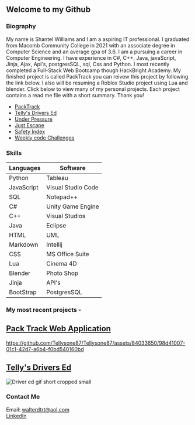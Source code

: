 <h2>Welcome to my Github</h3>

<h3>Biography</h3>

<p>My name is Shantel Williams and I am a aspiring IT professional. I graduated from Macomb Community College in 2021 with an associate degree in Computer Science and an average gpa of 3.6. I am a pursuing a career in Computer Engineering.  I have experience in C#, C++, Java, javaScript, Jinja, Ajax, Api's, postgresSQL, sql, Css and Python. I most recently completed a Full-Stack Web Bootcamp though HackBright Academy. My finished project is called PackTrack you can reivew this project by following the link below. I also will be resuming a Roblox Studio project using Lua and blender.  Click below to view many of my personal projects. Each project contains a read me file with a short summary. Thank you!</p>

<ul>
  <li><a href="https://github.com/Tellysone87/packTrack">PackTrack<a></li>
  <li><a href="https://github.com/Tellysone87/DriversEdProject">Telly's Drivers Ed<a></li>
  <li><a href="https://github.com/Tellysone87/UnderPressure">Under Pressure<a></li>
  <li><a href="https://github.com/Tellysone87/JustEscape">Just Escape<a></li>
  <li><a href="https://github.com/Tellysone87/DataAnalysisProject">Safety Index<a></li>
  <li><a href="https://github.com/Tellysone87/Data-in-motion-Challenges">Weekly code Challenges<a></li>
</ul>
  
 <h3>Skills</h3>
  
  
| Languages      | Software |
| ----------- | ----------- |
| Python      | Tableau     |
| JavaScript  | Visual Studio Code |
| SQL         | Notepad++   |
| C#          | Unity Game Engine |
| C++         | Visual Studios |
| Java        | Eclipse       |
| HTML        | UML        |
| Markdown    | Intellij |
| CSS         | MS Office Suite |
| Lua         | Cinema 4D |
| Blender     | Photo Shop |
| Jinja       | API's     |
| BootStrap    | PostgresSQL |

<h3>My most recent projects -</h3> 
<h2><a href="https://github.com/Tellysone87/packTrack">Pack Track Web Application<a></h2>

https://github.com/Tellysone87/Tellysone87/assets/84033650/98d41007-01c1-42d7-a6b4-f0bd540160bd

<h2><a href="https://github.com/Tellysone87/DriversEdProject">Telly's Drivers Ed<a></h2>
    
    
![Driver ed gif short cropped small](https://user-images.githubusercontent.com/84033650/197017360-f6d65d72-f984-47ff-aede-d299fd709a33.gif)


<h3>Contact Me</h3>



Email: <walterdtrt@aol.com><br>
<a href="https://www.linkedin.com/in/shantel-williams-7a40b5a5/">LinkedIn<a><br>
  
  
<!--- ![GitHub Stats](https://github-readme-stats.vercel.app/api?username=Tellysone87&theme=radical) --->


  

